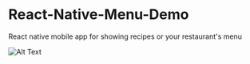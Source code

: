 # React-Native-Menu-Demo
React native mobile app for showing recipes or your restaurant's menu

![Alt Text](gif.png)
